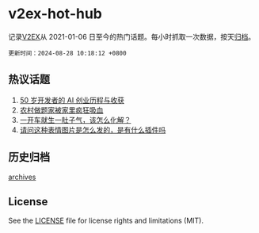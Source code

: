 # v2ex-hot-hub

 记录[V2EX](https://www.v2ex.com/)从 2021-01-06 日至今的热门话题。每小时抓取一次数据，按天[归档](archives)。

`更新时间：2024-08-28 10:18:12 +0800`

## 热议话题

1. [50 岁开发者的 AI 创业历程与收获](https://www.v2ex.com/t/1068143)
1. [农村做题家被家里疯狂吸血](https://www.v2ex.com/t/1068112)
1. [一开车就生一肚子气，该怎么化解？](https://www.v2ex.com/t/1068067)
1. [请问这种表情图片是怎么发的，是有什么插件吗](https://www.v2ex.com/t/1068188)

## 历史归档

[archives](archives)

## License

See the [LICENSE](LICENSE) file for license rights and limitations (MIT).
